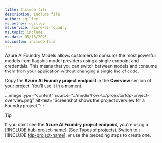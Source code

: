 ```yaml
---
title: Include file
description: Include file
author: sgilley
ms.author: sgilley
ms.service: azure-ai-foundry
ms.topic: include
ms.date: 05/13/2025
ms.custom: include file
---
```


Azure AI Foundry Models allows customers to consume the most powerful models from flagship model providers using a single endpoint and credentials. This means that you can switch between models and consume them from your application without changing a single line of code.

Copy the **Azure AI Foundry project endpoint** in the **Overview** section of your project. You'll use it in a moment.

:::image type="content" source="../media/how-to/projects/fdp-project-overview.png" alt-text="Screenshot shows the project overview for a Foundry project.":::

> [!TIP]
> If you don't see the **Azure AI Foundry project endpoint**, you're using a [!INCLUDE [hub-project-name](hub-project-name.md)]. (See [Types of projects](../what-is-azure-ai-foundry.md#project-types)). Switch to a [!INCLUDE [fdp-project-name](fdp-project-name.md)], or use the preceding steps to create one.
